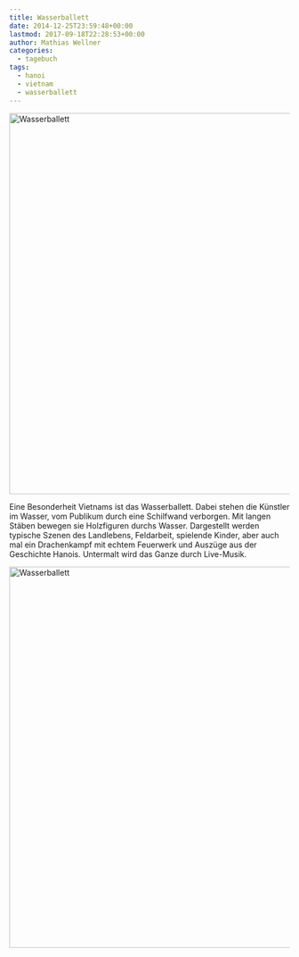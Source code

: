 ```yaml
---
title: Wasserballett
date: 2014-12-25T23:59:48+00:00
lastmod: 2017-09-18T22:28:53+00:00
author: Mathias Wellner
categories:
  - tagebuch
tags:
  - hanoi
  - vietnam
  - wasserballett
---
```

<a data-flickr-embed="true"  href="https://www.flickr.com/photos/mwellner/34210393666/in/dateposted-public/" title="Wasserballett"><img src="https://c1.staticflickr.com/3/2814/34210393666_3a30b3ab85_b.jpg" width="1024" height="683" alt="Wasserballett"></a>

Eine Besonderheit Vietnams ist das Wasserballett. Dabei stehen die Künstler im Wasser, vom Publikum durch eine Schilfwand verborgen. Mit langen Stäben bewegen sie Holzfiguren durchs Wasser. Dargestellt werden typische Szenen des Landlebens, Feldarbeit, spielende Kinder, aber auch mal ein Drachenkampf mit echtem Feuerwerk und Auszüge aus der Geschichte Hanois. Untermalt wird das Ganze durch Live-Musik. 

<a data-flickr-embed="true"  href="https://www.flickr.com/photos/mwellner/34210390256/in/dateposted-public/" title="Wasserballett"><img src="https://c1.staticflickr.com/3/2809/34210390256_a8d50ba7a8_b.jpg" width="1024" height="683" alt="Wasserballett"></a>

<script async src="//embedr.flickr.com/assets/client-code.js" charset="utf-8"></script>